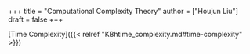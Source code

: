 +++
title = "Computational Complexity Theory"
author = ["Houjun Liu"]
draft = false
+++

[Time Complexity]({{< relref "KBhtime_complexity.md#time-complexity" >}})
